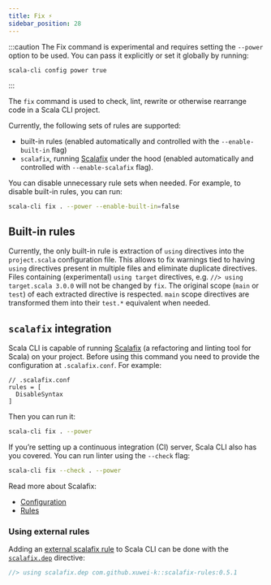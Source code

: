 ```yaml
---
title: Fix ⚡️
sidebar_position: 28
---
```


:::caution
The Fix command is experimental and requires setting the `--power` option to be used.
You can pass it explicitly or set it globally by running:

    scala-cli config power true
:::

The `fix` command is used to check, lint, rewrite or otherwise rearrange code in a Scala CLI project.

Currently, the following sets of rules are supported:
- built-in rules (enabled automatically and controlled with the `--enable-built-in` flag)
- `scalafix`, running [Scalafix](https://scalacenter.github.io/scalafix/) under the hood (enabled automatically and controlled with `--enable-scalafix` flag).

You can disable unnecessary rule sets when needed.
For example, to disable built-in rules, you can run:
```bash
scala-cli fix . --power --enable-built-in=false
```

## Built-in rules

Currently, the only built-in rule is extraction of `using` directives into the `project.scala` configuration file.
This allows to fix warnings tied to having `using` directives present in multiple files and eliminate duplicate directives.
Files containing (experimental) `using target` directives, e.g. `//> using target.scala 3.0.0` will not be changed by `fix`.
The original scope (`main` or `test`) of each extracted directive is respected. `main` scope directives are transformed 
them into their `test.*` equivalent when needed.

## `scalafix` integration

Scala CLI is capable of running [Scalafix](https://scalacenter.github.io/scalafix/) (a refactoring and linting tool for Scala) on your project.
Before using this command you need to provide the configuration at `.scalafix.conf`.
For example:
``` text title=.scalafix.conf
// .scalafix.conf
rules = [
  DisableSyntax
]
```

Then you can run it:
```bash
scala-cli fix . --power
```

If you’re setting up a continuous integration (CI) server, Scala CLI also has you covered.
You can run linter using the `--check` flag:
```bash fail
scala-cli fix --check . --power
```

Read more about Scalafix:
- [Configuration](https://scalacenter.github.io/scalafix/docs/users/configuration.html)
- [Rules](https://scalacenter.github.io/scalafix/docs/rules/overview.html)

### Using external rules

Adding an [external scalafix rule](https://scalacenter.github.io/scalafix/docs/rules/external-rules.html) to Scala CLI can be done with the [`scalafix.dep`](./compile.md#compile-only-dependencies) directive:
```scala compile power
//> using scalafix.dep com.github.xuwei-k::scalafix-rules:0.5.1
```
